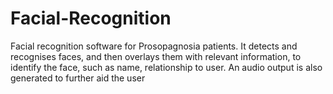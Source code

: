 # Facial-Recognition
Facial recognition software for Prosopagnosia patients. It detects and recognises faces, and then overlays them with relevant information, to identify the face, such as name, relationship to user. An audio output is also generated to further aid the user
